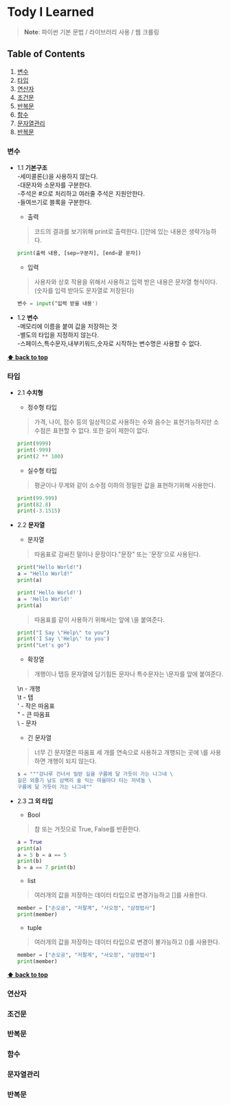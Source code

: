 # Tody I Learned

> **Note**: 파이썬 기본 문법 / 라이브러리 사용 / 웹 크롤링


## Table of Contents

  1. [변수](#변수)
  1. [타입](#타입)
  1. [연산자](#연산자)
  1. [조건문](#조건문)
  1. [반복문](#반복문)
  1. [함수](#함수)
  1. [문자열관리](#문자열관리)
  1. [반복문](#반복문)  


### 변수
  - 1.1 **기본구조**\
    -세미콜론(;)을 사용하지 않는다.\
    -대문자와 소문자를 구분한다.\
    -주석은 #으로 처리하고 여러줄 주석은 지원안한다.\
    -들여쓰기로 블록을 구분한다.

    - 출력
    >  코드의 결과를 보기위해 print로 출력한다. []안에 있는 내용은 생략가능하다.
    ```python
    print(출력 내용, [sep=구분자], [end=끝 문자])
    ```
  
    - 입력
    > 사용자와 상호 작용을 위해서 사용하고 입력 받은 내용은 문자열 형식이다.(숫자를 입력 받아도 문자열로 저장된다)
    ```python
    변수 = input(‘입력 받을 내용')
    ```
    
  - 1.2 **변수**\
    -메모리에 이름을 붙여 값을 저장하는 것\
    -별도의 타입을 지정하지 않는다.\
    -스페이스,특수문자,내부키워드,숫자로 시작하는 변수명은 사용할 수 없다.
    
**[⬆ back to top](#table-of-contents)**

### 타입
  - 2.1 **수치형**
  
    - 정수형 타입
    > 가격, 나이, 점수 등의 일상적으로 사용하는 수와 음수는 표현가능하지만 소수점은 표현할 수 없다. 또한 길이 제한이 없다.
    ```python
    print(9999) 
    print(-999)
    print(2 ** 100)
    ```
    - 실수형 타입
    > 평균이나 무게와 같이 소수점 이하의 정밀한 값을 표현하기위해 사용한다.
    ```python
    print(99.999) 
    print(82.8)
    print(-3.1515)
    ```
  - 2.2 **문자열**

    - 문자열
    > 따옴표로 감싸진 말이나 문장이다."문장" 또는 '문장'으로 사용된다.
    ```python
    print("Hello World!")
    a = "Hello World!" 
    print(a)
    
    print('Hello World!') 
    a = 'Hello World!' 
    print(a)
    ```

    > 따옴표를 같이 사용하기 위해서는 앞에 \을 붙여준다.
    ```python
    print("I Say \"Help\" to you") 
    print('I Say \'Help\' to you')
    print("Let's go")
    ```
    
    - 확장열
    > 개행이나 탭등 문자열에 담기힘든 문자나 특수문자는 \문자를 앞에 붙여준다.
    
    \n - 개행\
    \t - 탭\
    \' - 작은 따옴표\
    \" - 큰 따옴표\
    \\ - 문자
    
    - 긴 문자열
    > 너무 긴 문자열은 따옴표 세 개를 연속으로 사용하고 개행되는 곳에 \를 사용하면 개행이 되지 않는다.
    ```python
    s = """강나루 건너서 밀받 길을 구름에 달 가듯이 가는 나그네 \ 
    길은 외줄기 남도 삼백리 술 익는 마을마다 타는 저녁놀 \ 
    구름에 달 가듯이 가는 나그네""
    ```
  - 2.3 **그 외 타입**

    - Bool
    > 참 또는 거짓으로 True, False를 반환한다.
    ```python
    a = True 
    print(a)  
    a = 5 b = a == 5 
    print(b)
    b = a == 7 print(b)
    ```
    - list
    > 여러개의 값을 저장하는 데이터 타입으로 변경가능하고 []를 사용한다.
    ```python
    member = ["손오공", "저팔계", "사오정", "삼정법사"] 
    print(member)
    ```
    - tuple
    > 여러개의 값을 저장하는 데이터 타입으로 변경이 불가능하고 ()를 사용한다.
    ```python
    member = ["손오공", "저팔계", "사오정", "삼정법사"] 
    print(member)
    ```
    
**[⬆ back to top](#table-of-contents)**

### 연산자

### 조건문
### 반복문
### 함수
### 문자열관리
### 반복문


